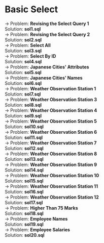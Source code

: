 # Basic Select
-> Problem: **Revising the Select Query 1**\
Solution: **sol1.sql**\
-> Problem: **Revising the Select Query 2**\
Solution: **sol2.sql**\
-> Problem: **Select All**\
Solution: **sol3.sql**\
-> Problem: **Select By ID**\
Solution: **sol4.sql**\
-> Problem: **Japanese Cities' Attributes**\
Solution: **sol5.sql**\
-> Problem: **Japanese Cities' Names**\
Solution: **sol6.sql**\
-> Problem: **Weather Observation Station 1**\
Solution: **sol7.sql**\
-> Problem: **Weather Observation Station 3**\
Solution: **sol8.sql**\
-> Problem: **Weather Observation Station 4**\
Solution: **sol9.sql**\
-> Problem: **Weather Observation Station 5**\
Solution: **sol10.sql**\
-> Problem: **Weather Observation Station 6**\
Solution: **sol11.sql**\
-> Problem: **Weather Observation Station 7**\
Solution: **sol12.sql**\
-> Problem: **Weather Observation Station 8**\
Solution: **sol13.sql**\
-> Problem: **Weather Observation Station 9**\
Solution: **sol14.sql**\
-> Problem: **Weather Observation Station 10**\
Solution: **sol15.sql**\
-> Problem: **Weather Observation Station 11**\
Solution: **sol16.sql**\
-> Problem: **Weather Observation Station 12**\
Solution: **sol17.sql**\
-> Problem: **Higher Than 75 Marks**\
Solution: **sol18.sql**\
-> Problem: **Employee Names**\
Solution: **sol19.sql**\
-> Problem: **Employee Salaries**\
Solution: **sol20.sql**